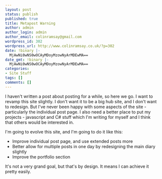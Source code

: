 ```yaml
---
layout: post
status: publish
published: true
title: Metapost Warning
author: admin
author_login: admin
author_email: colinramsay@gmail.com
wordpress_id: 302
wordpress_url: http://www.colinramsay.co.uk/?p=302
date: !binary |-
  MjAwNi0wNS0wOCAyMDoyMzowNyArMDEwMA==
date_gmt: !binary |-
  MjAwNi0wNS0wOCAyMDoyMzowNyArMDEwMA==
categories:
- Site Stuff
tags: []
comments: []
---
```

<p>I haven't written a post about posting for a while, so here we go. I want to revamp this site slightly. I don't want it to be a big hub site, and I don't want to redesign. But I've never been happy with some aspects of the site - particularly the individual post page. I also need a better place to put my projects - javascript and C# stuff which I'm writing for myself and I think that others would be interested in.</p>
<p>I'm going to evolve this site, and I'm going to do it like this:</p>
<ul>
<li>Improve individual post page, and use extended posts more</li>
<li>Better allow for multiple posts in one day by redesigning the main diary slightly</li>
<li>Improve the portfolio section</li>
</ul>
<p>It's not a very grand goal, but that's by design. It means I can achieve it pretty easily.</p>
